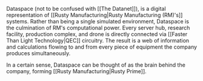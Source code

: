 Dataspace (not to be confused with [[The Datanet]]), is a digital representation of [[Rusty Manufacturing|Rusty Manufacturing (RM)'s]] systems. Rather than being a single simulated environment, Dataspace is the culmination of RM's computational power. Every server hub, research facility, production complex, and drone is directly connected via [[Faster Than Light Technology|QEC]] circuitry. The result is a web of information and calculations flowing to and from every piece of equipment the company produces simultaneously.

In a certain sense, Dataspace can be thought of as the brain behind the company, forming [[Rusty Manufacturing|Rusty Prime]].
